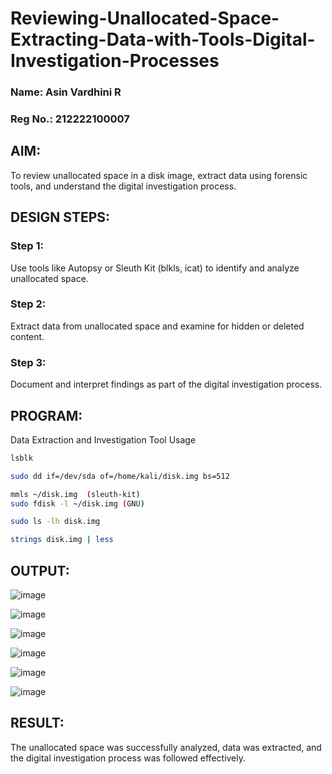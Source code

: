 # Reviewing-Unallocated-Space-Extracting-Data-with-Tools-Digital-Investigation-Processes
### Name: Asin Vardhini R
### Reg No.: 212222100007
## AIM:
To review unallocated space in a disk image, extract data using forensic tools, and understand the digital investigation process.

## DESIGN STEPS:
### Step 1:
Use tools like Autopsy or Sleuth Kit (blkls, icat) to identify and analyze unallocated space.

### Step 2:
Extract data from unallocated space and examine for hidden or deleted content.

### Step 3:
Document and interpret findings as part of the digital investigation process.

## PROGRAM:
Data Extraction and Investigation Tool Usage
```bash
lsblk
```

```bash
sudo dd if=/dev/sda of=/home/kali/disk.img bs=512
```

```bash
mmls ~/disk.img  (sleuth-kit)
sudo fdisk -l ~/disk.img (GNU)

```
```bash
sudo ls -lh disk.img
```
```bash
strings disk.img | less

```

## OUTPUT:
![image](https://github.com/user-attachments/assets/675bd73a-9c43-45a3-bf62-ff59e333f70e)


![image](https://github.com/user-attachments/assets/b01bb820-3241-40c5-adbb-36c789b2ebbc)

![image](https://github.com/user-attachments/assets/727dadea-d82b-4166-9f48-cd9604b8f84b)

![image](https://github.com/user-attachments/assets/095f9b08-a4eb-49d8-ae01-df1ee80dbd04)


![image](https://github.com/user-attachments/assets/3f4b280d-74d6-4b15-9fd5-76033458c1e5)


![image](https://github.com/user-attachments/assets/9dda405a-393f-45c2-80ab-a4691831fc1e)



## RESULT:
The unallocated space was successfully analyzed, data was extracted, and the digital investigation process was followed effectively.
